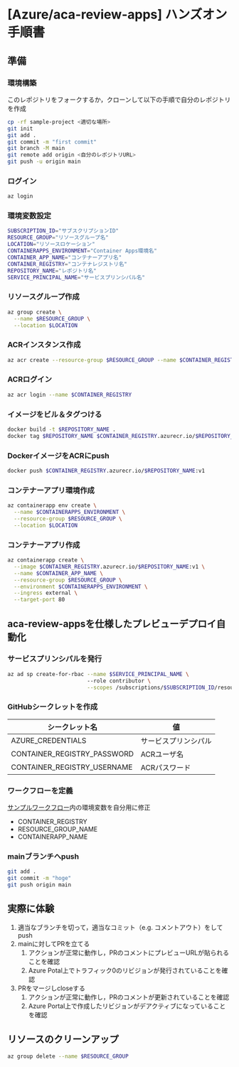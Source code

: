 # \[Azure/aca-review-apps\] ハンズオン手順書

## 準備

### 環境構築
このレポジトリをフォークするか，クローンして以下の手順で自分のレポジトリを作成

```bash
cp -rf sample-project <適切な場所>
git init
git add .
git commit -m "first commit"
git branch -M main
git remote add origin <自分のレポジトリURL>
git push -u origin main
```

### ログイン

```bash
az login
```

### 環境変数設定

```bash
SUBSCRIPTION_ID="サブスクリプションID"
RESOURCE_GROUP="リソースグループ名"
LOCATION="リソースロケーション"
CONTAINERAPPS_ENVIRONMENT="Container Apps環境名"
CONTAINER_APP_NAME="コンテナーアプリ名"
CONTAINER_REGISTRY="コンテナレジストリ名"
REPOSITORY_NAME="レポジトリ名"
SERVICE_PRINCIPAL_NAME="サービスプリンシパル名"
```

### リソースグループ作成

```bash
az group create \
  --name $RESOURCE_GROUP \
  --location $LOCATION
```

### ACRインスタンス作成

```bash
az acr create --resource-group $RESOURCE_GROUP --name $CONTAINER_REGISTRY --sku Basic --admin-enabled true
```

### ACRログイン

```bash
az acr login --name $CONTAINER_REGISTRY
```

### イメージをビル＆タグつける

```bash
docker build -t $REPOSITORY_NAME .
docker tag $REPOSITORY_NAME $CONTAINER_REGISTRY.azurecr.io/$REPOSITORY_NAME:v1
```

### DockerイメージをACRにpush

```bash
docker push $CONTAINER_REGISTRY.azurecr.io/$REPOSITORY_NAME:v1
```

### コンテナーアプリ環境作成

```bash
az containerapp env create \
  --name $CONTAINERAPPS_ENVIRONMENT \
  --resource-group $RESOURCE_GROUP \
  --location $LOCATION
```

### コンテナーアプリ作成

```bash
az containerapp create \
  --image $CONTAINER_REGISTRY.azurecr.io/$REPOSITORY_NAME:v1 \
  --name $CONTAINER_APP_NAME \
  --resource-group $RESOURCE_GROUP \
  --environment $CONTAINERAPPS_ENVIRONMENT \
  --ingress external \
  --target-port 80
```

## aca-review-appsを仕様したプレビューデプロイ自動化

### サービスプリンシパルを発行

```bash
az ad sp create-for-rbac --name $SERVICE_PRINCIPAL_NAME \  
                         --role contributor \
                         --scopes /subscriptions/$SUBSCRIPTION_ID/resourceGroups/$RESOURCE_GROUP
```

### GitHubシークレットを作成

| シークレット名 | 値 |
| ---- | ---- |
| AZURE_CREDENTIALS | サービスプリンシパル |
| CONTAINER_REGISTRY_PASSWORD | ACRユーザ名 |
| CONTAINER_REGISTRY_USERNAME | ACRパスワード |

### ワークフローを定義

[サンプルワークフロー](./.github/workflows/build-deploy-deactivate-revision.yml)内の環境変数を自分用に修正

- CONTAINER_REGISTRY
- RESOURCE_GROUP_NAME
- CONTAINERAPP_NAME

### mainブランチへpush

```bash
git add .
git commit -m "hoge"
git push origin main
```

## 実際に体験

1. 適当なブランチを切って，適当なコミット（e.g. コメントアウト）をしてpush
2. mainに対してPRを立てる
   1. アクションが正常に動作し，PRのコメントにプレビューURLが貼られることを確認
   2. Azure Potal上でトラフィック0のリビジョンが発行されていることを確認
3. PRをマージしcloseする
   1. アクションが正常に動作し，PRのコメントが更新されていることを確認
   2. Azure Portal上で作成したリビジョンがデアクティブになっていることを確認

## リソースのクリーンアップ

```bash
az group delete --name $RESOURCE_GROUP
```
